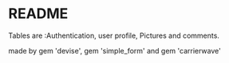 # README


Tables are :Authentication, user profile, Pictures and comments. 

made by gem 'devise', gem 'simple_form' and gem 'carrierwave'

